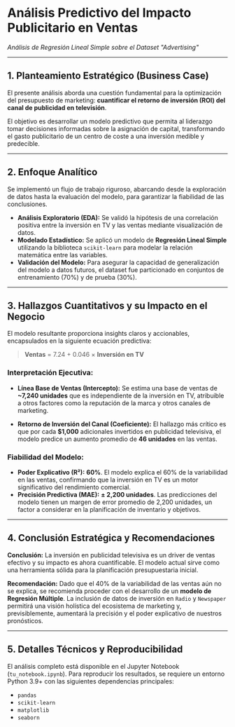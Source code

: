 # Análisis Predictivo del Impacto Publicitario en Ventas
*Análisis de Regresión Lineal Simple sobre el Dataset "Advertising"*

---

## 1. Planteamiento Estratégico (Business Case)

El presente análisis aborda una cuestión fundamental para la optimización del presupuesto de marketing: **cuantificar el retorno de inversión (ROI) del canal de publicidad en televisión**.

El objetivo es desarrollar un modelo predictivo que permita al liderazgo tomar decisiones informadas sobre la asignación de capital, transformando el gasto publicitario de un centro de coste a una inversión medible y predecible.

---

## 2. Enfoque Analítico

Se implementó un flujo de trabajo riguroso, abarcando desde la exploración de datos hasta la evaluación del modelo, para garantizar la fiabilidad de las conclusiones.

* **Análisis Exploratorio (EDA):** Se validó la hipótesis de una correlación positiva entre la inversión en TV y las ventas mediante visualización de datos.
* **Modelado Estadístico:** Se aplicó un modelo de **Regresión Lineal Simple** utilizando la biblioteca `scikit-learn` para modelar la relación matemática entre las variables.
* **Validación del Modelo:** Para asegurar la capacidad de generalización del modelo a datos futuros, el dataset fue particionado en conjuntos de entrenamiento (70%) y de prueba (30%).

---

## 3. Hallazgos Cuantitativos y su Impacto en el Negocio

El modelo resultante proporciona insights claros y accionables, encapsulados en la siguiente ecuación predictiva:

> **Ventas** = 7.24 + 0.046 × **Inversión en TV**

### Interpretación Ejecutiva:

* **Línea Base de Ventas (Intercepto):** Se estima una base de ventas de **~7,240 unidades** que es independiente de la inversión en TV, atribuible a otros factores como la reputación de la marca y otros canales de marketing.

* **Retorno de Inversión del Canal (Coeficiente):** El hallazgo más crítico es que por cada **$1,000** adicionales invertidos en publicidad televisiva, el modelo predice un aumento promedio de **46 unidades** en las ventas.

### Fiabilidad del Modelo:

* **Poder Explicativo (R²):** **60%**. El modelo explica el 60% de la variabilidad en las ventas, confirmando que la inversión en TV es un motor significativo del rendimiento comercial.
* **Precisión Predictiva (MAE):** **± 2,200 unidades**. Las predicciones del modelo tienen un margen de error promedio de 2,200 unidades, un factor a considerar en la planificación de inventario y objetivos.

---

## 4. Conclusión Estratégica y Recomendaciones

**Conclusión:** La inversión en publicidad televisiva es un driver de ventas efectivo y su impacto es ahora cuantificable. El modelo actual sirve como una herramienta sólida para la planificación presupuestaria inicial.

**Recomendación:** Dado que el 40% de la variabilidad de las ventas aún no se explica, se recomienda proceder con el desarrollo de un **modelo de Regresión Múltiple**. La inclusión de datos de inversión en `Radio` y `Newspaper` permitirá una visión holística del ecosistema de marketing y, previsiblemente, aumentará la precisión y el poder explicativo de nuestros pronósticos.

---

## 5. Detalles Técnicos y Reproducibilidad

El análisis completo está disponible en el Jupyter Notebook (`tu_notebook.ipynb`). Para reproducir los resultados, se requiere un entorno Python 3.9+ con las siguientes dependencias principales:

* `pandas`
* `scikit-learn`
* `matplotlib`
* `seaborn`
